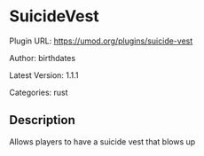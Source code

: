 # SuicideVest

Plugin URL: https://umod.org/plugins/suicide-vest

Author: birthdates

Latest Version: 1.1.1

Categories: rust

## Description

Allows players to have a suicide vest that blows up
